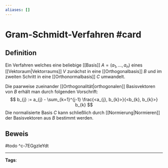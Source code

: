 ```yaml
---
aliases: []
---
```


# Gram-Schmidt-Verfahren #card
## Definition
Ein Verfahren welches eine beliebige [[Basis]] $A = (a_{1}, \dots, a_{n})$ eines [[Vektoraum|Vektorraums]] $V$ zunächst in eine [[Orthogonalbasis]] $B$ und im zweiten Schritt in eine [[Orthonormalbasis]] $C$ umwandelt.

Die paarweise zueinander [[Orthogonalität|orthogonalen]] Basisvektoren von $B$ erhält man durch folgenden Vorschrift:
$$
b_{j} := a_{j} - \sum_{k=1}^{j-1} \frac{<a_{j}, b_{k}>}{<b_{k}, b_{k}>} b_{k}
$$
Die normalisierte Basis $C$ kann schließlich durch [[Normierung|Normieren]] der Basisvektoren aus $B$ bestimmt werden.

## Beweis
#todo
^c-7EGgzIeYdt

---
**Tags**: 